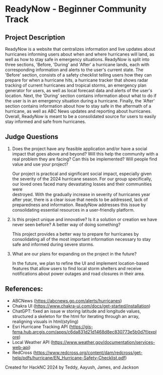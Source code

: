 # ReadyNow - Beginner Community Track

## Project Description
ReadyNow is a website that centralizes information and live updates about hurricanes informing users about when and where hurricanes will land, as well as how to stay safe in emergency situations. ReadyNow is split into three sections, 'Before, 'During' and 'After' a hurricane lands, each with corresponding information and alerts to the user's current state. The 'Before' section, consists of a safety checklist telling users how they can prepare for when a hurricane hits, a hurricane tracker that shows radar tracking of current hurricanes and tropical storms, an emergency plan generator for users, as well as local forecast data and alerts of the user's location. Next, the 'During' section contains information about what to do if the user is in an emergency situation during a hurricane. Finally, the 'After' section contains information about how to stay safe in the aftermath of a hurricane, as well as ABC News updates and reporting about hurricanes. Overall, ReadyNow is meant to be a consolidated source for users to easily stay informed and safe from hurricanes.

## Judge Questions
1. Does the project have any feasible application and/or have a social impact that goes above and beyond? Will this help the community with a real problem they are facing? Can this be implemented? Will people find value and     use your project?

   Our project is practical and significant social impact, especially given the severity of the 2024 hurricane season. For our group specifically, our loved ones faced many devastating losses and their communities were       
   destroyed. With the gradually increase in severity of hurricanes year after year, there is a clear issue that needs to be addressed, lack of preparedness and information. ReadyNow addresses this issue by consolidating 
   essential resources in a user-friendly platform.

2. Is this project unique and innovative? Is it a solution or creation we have never seen before? A better way of doing something?

   This project provides a better way to prepare for hurricanes by consolidating all of the most important information necessary to stay safe and informed during severe storms.
   
3. What are our plans for expanding on the project in the future?

   In the future, we plan to refine the UI and implement location-based features that allow users to find local storm shelters and receive notifications about power outages and road closures in their area.
   
## References:
- ABCNews (https://abcnews.go.com/alerts/hurricanes)
- Chakra UI (https://www.chakra-ui.com/docs/get-started/installation)
- ChatGPT: fixed an issue w storing latitude and longitude values, structured a skeleton for the html for iterating through an array, realigning visuals in html(styling)
- Esri Hurricane Tracking API (https://gis-fema.hub.arcgis.com/apps/c6da831d21d1468d8ec830773e5b0d7f/explore)
- Local Weather API (https://www.weather.gov/documentation/services-web-api)
- RedCross (https://www.redcross.org/content/dam/redcross/get-help/pdfs/hurricane/EN_Hurricane-Safety-Checklist.pdf)

Created for HackNC 2024 by Teddy, Aayush, James, and Jackson
